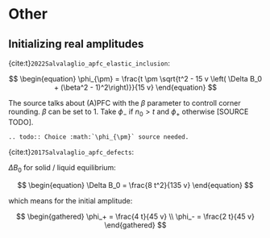 # Other

## Initializing real amplitudes

{cite:t}`2022Salvalaglio_apfc_elastic_inclusion`:

$$
\begin{equation}
    \phi_{\pm} = \frac{t \pm \sqrt{t^2 - 15 v \left( \Delta B_0 + (\beta^2 - 1)^2\right)}}{15 v}
\end{equation}
$$

The source talks about (A)PFC with the $\beta$ parameter to controll corner rounding. $\beta$ can be set to 1.
Take $\phi_-$ if $n_0 > t$ and $\phi_+$ otherwise [SOURCE TODO].

```{eval-rst}
.. todo:: Choice :math:`\phi_{\pm}` source needed.
```

{cite:t}`2017Salvalaglio_apfc_defects`:

$\Delta B_0$ for solid / liquid equilibrium:

$$
\begin{equation}
\Delta B_0 = \frac{8 t^2}{135 v}
\end{equation}
$$

which means for the initial amplitude:

$$
\begin{gathered}
\phi_+ = \frac{4 t}{45 v} \\
\phi_- = \frac{2 t}{45 v}
\end{gathered}
$$
